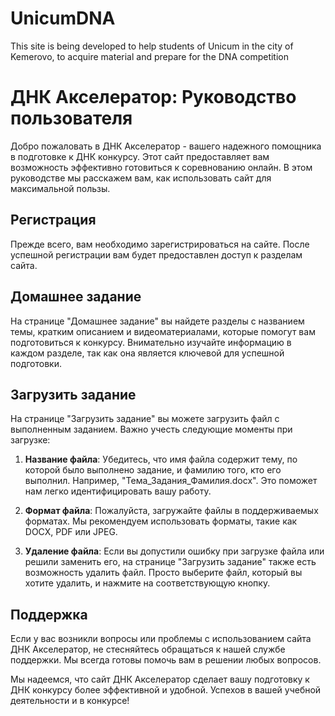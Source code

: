 # UnicumDNA
This site is being developed to help students of Unicum in the city of Kemerovo, to acquire material and prepare for the DNA competition
# ДНК Акселератор: Руководство пользователя

Добро пожаловать в ДНК Акселератор - вашего надежного помощника в подготовке к ДНК конкурсу. Этот сайт предоставляет вам возможность эффективно готовиться к соревнованию онлайн. В этом руководстве мы расскажем вам, как использовать сайт для максимальной пользы.

## Регистрация

Прежде всего, вам необходимо зарегистрироваться на сайте. После успешной регистрации вам будет предоставлен доступ к разделам сайта.

## Домашнее задание

На странице "Домашнее задание" вы найдете разделы с названием темы, кратким описанием и видеоматериалами, которые помогут вам подготовиться к конкурсу. Внимательно изучайте информацию в каждом разделе, так как она является ключевой для успешной подготовки.

## Загрузить задание

На странице "Загрузить задание" вы можете загрузить файл с выполненным заданием. Важно учесть следующие моменты при загрузке:

1. **Название файла**: Убедитесь, что имя файла содержит тему, по которой было выполнено задание, и фамилию того, кто его выполнил. Например, "Тема_Задания_Фамилия.docx". Это поможет нам легко идентифицировать вашу работу.

2. **Формат файла**: Пожалуйста, загружайте файлы в поддерживаемых форматах. Мы рекомендуем использовать форматы, такие как DOCX, PDF или JPEG.

3. **Удаление файла**: Если вы допустили ошибку при загрузке файла или решили заменить его, на странице "Загрузить задание" также есть возможность удалить файл. Просто выберите файл, который вы хотите удалить, и нажмите на соответствующую кнопку.

## Поддержка

Если у вас возникли вопросы или проблемы с использованием сайта ДНК Акселератор, не стесняйтесь обращаться к нашей службе поддержки. Мы всегда готовы помочь вам в решении любых вопросов.

Мы надеемся, что сайт ДНК Акселератор сделает вашу подготовку к ДНК конкурсу более эффективной и удобной. Успехов в вашей учебной деятельности и в конкурсе!
